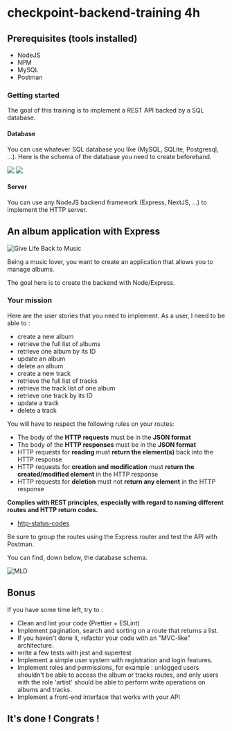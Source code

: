 # checkpoint-backend-training **4h**

## Prerequisites (tools installed)

- NodeJS
- NPM
- MySQL
- Postman

### Getting started

The goal of this training is to implement a REST API backed by a SQL database. 
#### Database

You can use whatever SQL database you like (MySQL, SQLite, Postgresql, ...). 
Here is the schema of the database you need to create beforehand. 

![](https://camo.githubusercontent.com/3c19127eade9d784c0060d3e2a4e7838e653a50bd576b9c7a0c4a7b0a0d8373d/68747470733a2f2f692e696d6775722e636f6d2f5a33444b5643542e706e67)
![](https://camo.githubusercontent.com/947c593bda05ee3591b2a5c387865e3b94f45f2eef165ff62bea9311e46dbfa6/68747470733a2f2f692e696d6775722e636f6d2f504473536f45432e706e67)

#### Server

You can use any NodeJS backend framework (Express, NextJS, ...) to implement the HTTP server.

## An album application with Express

![Give Life Back to Music](https://laughingsquid.com/wp-content/uploads/2013/05/givelifebacktomusic5.gif)

Being a music lover, you want to create an application that allows you to manage albums.

The goal here is to create the backend with Node/Express.

### Your mission
 
Here are the user stories that you need to implement. 
As a user, I need to be able to : 
- create a new album
- retrieve the full list of albums
- retrieve one album by its ID
- update an album
- delete an album
- create a new track
- retrieve the full list of tracks
- retrieve the track list of one album
- retrieve one track by its ID
- update a track
- delete a track

You will have to respect the following rules on your routes:

- The body of the **HTTP requests** must be in the **JSON format**
- The body of the **HTTP responses** must be in the **JSON format**
- HTTP requests for **reading** must **return the element(s)** back into the HTTP response
- HTTP requests for **creation and modification** must **return the created/modified element** in the HTTP response
- HTTP requests for **deletion** must not **return any element** in the HTTP response

**Complies with REST principles, especially with regard to naming different routes and HTTP return codes.**

- [http-status-codes](https://restfulapi.net/http-status-codes/)

Be sure to group the routes using the Express router and test the API with Postman.

You can find, down below, the database schema.

![MLD](https://i.imgur.com/PDsSoEC.png)

## Bonus

If you have some time left, try to :

- Clean and lint your code (Prettier + ESLint)
- Implement pagination, search and sorting on a route that returns a list.
- If you haven't done it, refactor your code with an "MVC-like" architecture.
- write a few tests with jest and supertest 
- Implement a simple user system with registration and login features.
- Implement roles and permissions, for example : unlogged  users shouldn't be able to access the album or tracks routes, and only users with the role 'artist' should be able to perform write operations on albums and tracks.
- Implement a front-end interface that works with your API

## It's done ! Congrats !
